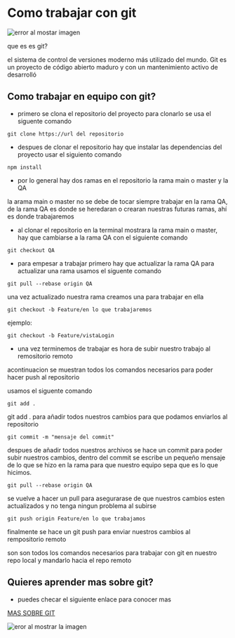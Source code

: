 # Como trabajar con git

![error al mostar imagen](https://nodd3r.com/media/blog/Portadas_blog_21.png)

que es es git? 

el sistema de control de versiones moderno más utilizado del mundo. Git es un proyecto de código abierto maduro y con un mantenimiento activo de desarrolló 

## Como trabajar en equipo con git?

- primero se clona el repositorio del proyecto 
para clonarlo se usa el siguente comando

~~~
git clone https://url del repositorio
~~~

- despues de clonar el repositorio hay que instalar las dependencias del proyecto usar el siguiento comando

~~~
npm install
~~~

- por lo general hay dos ramas en el repositorio la rama
main o master y la QA

la arama main o master no se debe de tocar siempre trabajar en la rama QA, de la rama QA es donde se  heredaran o crearan nuestras futuras ramas, ahí es donde trabajaremos

- al clonar el repositorio en la terminal mostrara la rama main o master, hay que cambiarse a la rama QA con el siguiente comando

~~~
git checkout QA
~~~

- para empesar a trabajar primero hay que actualizar la rama QA para actualizar una rama usamos el siguente comando

~~~
git pull --rebase origin QA
~~~

una vez actualizado nuestra rama creamos una para trabajar en ella

~~~
git checkout -b Feature/en lo que trabajaremos
~~~

ejemplo: 
~~~
git checkout -b Feature/vistaLogin
~~~


- una vez terminemos de trabajar es hora de subir nuestro trabajo al remositorio remoto

acontinuacion se muestran todos los comandos necesarios para poder hacer push al repositorio

usamos el siguente comando

~~~
git add .
~~~

git add . para añadir todos nuestros cambios para que podamos enviarlos al repositorio

~~~
git commit -m "mensaje del commit"
~~~

despues de añadir todos nuestros archivos se hace un commit para poder subir nuestros cambios, dentro del commit se escribe un pequeño mensaje de lo que se hizo en la rama para que nuestro equipo sepa que es lo que hicimos.

~~~
git pull --rebase origin QA
~~~

se vuelve a hacer un pull para asegurarase de que nuestros cambios esten actualizados y no tenga ningun problema al subirse

~~~
git push origin Feature/en lo que trabajamos
~~~

finalmente se hace un git push para enviar nuestros cambios al rempositorio remoto

son son todos los comandos necesarios para trabajar con git en nuestro repo local y mandarlo hacia el repo remoto

## Quieres aprender mas sobre git?

- puedes checar el siguiente enlace para conocer mas

[MAS SOBRE GIT](https://www.youtube.com/watch?v=3GymExBkKjE)

![eror al mostrar la imagen](https://camo.githubusercontent.com/a433273b618d7b8c2569ba6013774adf910ae8e3da45eaff176f64781bfd53fc/68747470733a2f2f72617069646170692e636f6d2f626c6f672f77702d636f6e74656e742f75706c6f6164732f323031372f30312f6f63746f6361742e676966)